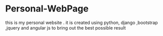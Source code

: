# Personal-WebPage
this is my personal website .
it is created using python, django ,bootstrap ,jquery and angular js to bring out the best possible result 
